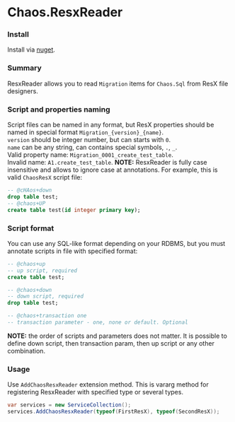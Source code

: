 ﻿# Chaos.ResxReader

### Install
Install via [nuget](https://www.nuget.org/packages/VivaVictoria.Chaos.ResxReader/).

### Summary
ResxReader allows you to read `Migration` items for `Chaos.Sql` from ResX file designers.

### Script and properties naming
Script files can be named in any format, but ResX properties should be named in special format `Migration_{version}_{name}`.    
`version` should be integer number, but can starts with `0`.  
`name` can be any string, can contains special symbols, `.`, `_`.  
Valid property name: `Migration_0001_create_test_table`.   
Invalid name: `A1.create_test_table`.
**NOTE:** ResxReader is fully case insensitive and allows to ignore case at annotations. For example, this is valid 
`ChaosResX` script file: 
```sql
-- @cHAos+down
drop table test;
-- @chaos+UP
create table test(id integer primary key);
```

### Script format
You can use any SQL-like format depending on your RDBMS, but you must annotate scripts in file with specified format:
```sql
-- @chaos+up
-- up script, required
create table test;

-- @chaos+down
-- down script, required
drop table test;

-- @chaos+transaction one
-- transaction parameter - one, none or default. Optional
```
**NOTE:** the order of scripts and parameters does not matter. It is possible to define down script, then transaction param,
then up script or any other combination. 

### Usage
Use `AddChaosResxReader` extension method. This is vararg method for registering ResxReader with specified type or several types.
```c#
var services = new ServiceCollection();
services.AddChaosResxReader(typeof(FirstResX), typeof(SecondResX));
```